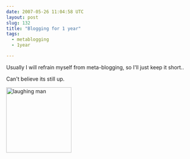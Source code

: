 ```yaml
---
date: 2007-05-26 11:04:58 UTC
layout: post
slug: 132
title: "Blogging for 1 year"
tags:
  - metablogging
  - 1year

---
```

<p>Usually I will refrain myself from meta-blogging, so I'll just keep it short..</p>

<p>Can't believe its still up.</p>

<img src="http://evertpot.com/resources/images/posts/1year.gif" alt="laughing man" style="width: 175px" />
